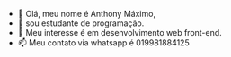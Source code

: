- 👋 Olá, meu nome é Anthony Máximo,
- 👀 sou estudante de programação.  
- 🌱 Meu interesse é em desenvolvimento web front-end.
- 📫 Meu contato via whatsapp é 019981884125

